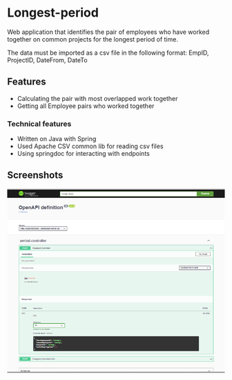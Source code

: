 
# Longest-period

Web application that identifies the pair of employees who have worked
together on common projects for the longest period of time. 

The data must be imported as a csv file in the following format:
EmpID, ProjectID, DateFrom, DateTo

## Features
- Calculating the pair with most overlapped work together
- Getting all Employee pairs who worked together

### Technical features
- Written on Java with Spring
- Used Apache CSV common lib for reading csv files
- Using springdoc for interacting with endpoints

## Screenshots

![](swagger-endpoints.png)
